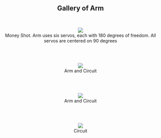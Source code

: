 <h2 align="center">Gallery of Arm</h2>
<br>

<p align="center">
  <img src="https://user-images.githubusercontent.com/44120038/63556353-1be75100-c50a-11e9-9b52-043fd3c708ef.png">
  <br>
  Money Shot. Arm uses six servos, each with 180 degrees of freedom. All servos are centered on 90 degrees
</p>

<p><br><br></p>

<p align="center">
  <img src="https://user-images.githubusercontent.com/44120038/63556317-f35f5700-c509-11e9-9ba9-f3b160117e9b.png">
  <br>
  Arm and Circuit
</p>

<p><br><br></p>

<p align="center">
  <img src="https://user-images.githubusercontent.com/44120038/63556334-05d99080-c50a-11e9-998d-c1e7b3e77f45.png">
  <br>
  Arm and Circuit
</p>

<p><br><br></p>

<p align="center">
  <img src="https://user-images.githubusercontent.com/44120038/63556345-0ffb8f00-c50a-11e9-99c3-1eec4b4e5193.png">
  <br>
  Circuit
</p>
